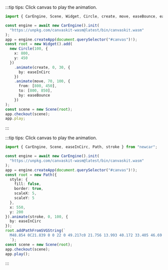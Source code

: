 <script setup>
import Demo1 from './examples/Demo1.vue'
import Demo2 from './examples/Demo2.vue'
import Demo3 from './examples/Demo3.vue'
</script>

:::tip tips: Click canvas to play the animation.
<Demo1/>

```typescript
import { CarEngine, Scene, Widget, Circle, create, move, easeBounce, easeInCirc } from "newcar";

const engine = await new CarEngine().init(
  "https://unpkg.com/canvaskit-wasm@latest/bin/canvaskit.wasm"
);
app = engine.createApp(document.querySelector("#canvas")!);
const root = new Widget().add(
  new Circle(100, {
    x: 800,
    y: 450
  })
    .animate(create, 0, 30, {
      by: easeInCirc
    })
    .animate(move, 70, 100, {
      from: [800, 450],
      to: [800, 850],
      by: easeBounce
    })
);
const scene = new Scene(root);
app.checkout(scene);
app.play;
```

:::

:::tip tips: Click canvas to play the animation.

<Demo2/>

```typescript
import { CarEngine, Scene, easeInCirc, Path, stroke } from "newcar";

const engine = await new CarEngine().init(
  "https://unpkg.com/canvaskit-wasm@latest/bin/canvaskit.wasm"
);
app = engine.createApp(document.querySelector("#canvas")!);
const root = new Path({
  style: {
    fill: false,
    border: true,
    scaleX: 5,
    scaleY: 5
  },
  x: 550,
  y: 200
}).animate(stroke, 0, 100, {
  by: easeInCirc
});
root.addPathFromSVGString(`
  M48.854 0C21.839 0 0 22 0 49.217c0 21.756 13.993 40.172 33.405 46.69 2.427.49 3.316-1.059 3.316-2.362 0-1.141-.08-5.052-.08-9.127-13.59 2.934-16.42-5.867-16.42-5.867-2.184-5.704-5.42-7.17-5.42-7.17-4.448-3.015.324-3.015.324-3.015 4.934.326 7.523 5.052 7.523 5.052 4.367 7.496 11.404 5.378 14.235 4.074.404-3.178 1.699-5.378 3.074-6.6-10.839-1.141-22.243-5.378-22.243-24.283 0-5.378 1.94-9.778 5.014-13.2-.485-1.222-2.184-6.275.486-13.038 0 0 4.125-1.304 13.426 5.052a46.97 46.97 0 0 1 12.214-1.63c4.125 0 8.33.571 12.213 1.63 9.302-6.356 13.427-5.052 13.427-5.052 2.67 6.763.97 11.816.485 13.038 3.155 3.422 5.015 7.822 5.015 13.2 0 18.905-11.404 23.06-22.324 24.283 1.78 1.548 3.316 4.481 3.316 9.126 0 6.6-.08 11.897-.08 13.526 0 1.304.89 2.853 3.316 2.364 19.412-6.52 33.405-24.935 33.405-46.691C97.707 22 75.788 0 48.854 0z
  `);
const scene = new Scene(root);
app.checkout(scene);
app.play();
```

:::

<!-- :::tip tips: Click canvas to play the animation.

<Demo3/>

```typescript
```

::: -->
